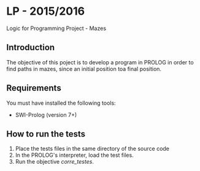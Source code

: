 # LP - 2015/2016
Logic for Programming Project - Mazes

## Introduction
The objective of this poject is to develop a program in PROLOG in order to find paths in mazes, since 
an initial position toa final position.

## Requirements 
You must have installed the following tools:
- SWI-Prolog (version 7+)

## How to run the tests
1. Place the tests files in the same directory of the source code
2. In the PROLOG's interpreter, load the test files.
3. Run the objective _corre_testes_.